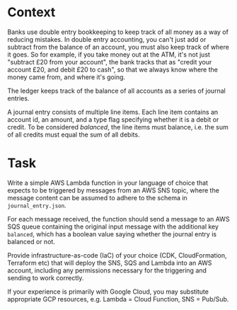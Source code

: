 # Context

Banks use double entry bookkeeping to keep track of all money as a way of
reducing mistakes. In double entry accounting, you can't just add or subtract
from the balance of an account, you must also keep track of where it goes. So
for example, if you take money out at the ATM, it's not just "subtract £20 from
your account", the bank tracks that as "credit your account £20, and debit £20
to cash", so that we always know where the money came from, and where it's
going.

The ledger keeps track of the balance of all accounts as a series of journal
entries.

A journal entry consists of multiple line items. Each line item contains an
account id, an amount, and a type flag specifying whether it is a debit or
credit. To be considered _balanced_, the line items must balance, i.e. the sum
of all credits must equal the sum of all debits.

# Task

Write a simple AWS Lambda function in your language of choice that expects to
be triggered by messages from an AWS SNS topic, where the message content can be
assumed to adhere to the schema in `journal_entry.json`.

For each message received, the function should send a message to an AWS SQS
queue containing the original input message with the additional key `balanced`,
which has a boolean value saying whether the journal entry is balanced or not.

Provide infrastructure-as-code (IaC) of your choice (CDK, CloudFormation,
Terraform etc) that will deploy the SNS, SQS and Lambda into an AWS account,
including any permissions necessary for the triggering and sending to work
correctly.

If your experience is primarily with Google Cloud, you may substitute
appropriate GCP resources, e.g. Lambda = Cloud Function, SNS = Pub/Sub.
